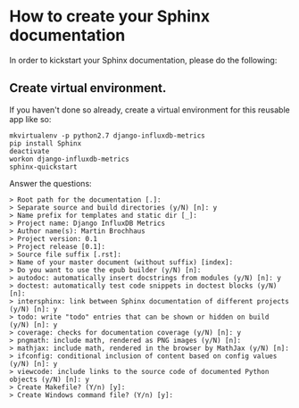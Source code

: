 # How to create your Sphinx documentation

In order to kickstart your Sphinx documentation, please do the following:

## Create virtual environment.

If you haven't done so already, create a virtual environment for this reusable
app like so:

    mkvirtualenv -p python2.7 django-influxdb-metrics
    pip install Sphinx
    deactivate
    workon django-influxdb-metrics
    sphinx-quickstart

Answer the questions:

    > Root path for the documentation [.]:
    > Separate source and build directories (y/N) [n]: y
    > Name prefix for templates and static dir [_]:
    > Project name: Django InfluxDB Metrics
    > Author name(s): Martin Brochhaus
    > Project version: 0.1
    > Project release [0.1]:
    > Source file suffix [.rst]:
    > Name of your master document (without suffix) [index]:
    > Do you want to use the epub builder (y/N) [n]:
    > autodoc: automatically insert docstrings from modules (y/N) [n]: y
    > doctest: automatically test code snippets in doctest blocks (y/N) [n]:
    > intersphinx: link between Sphinx documentation of different projects (y/N) [n]: y
    > todo: write "todo" entries that can be shown or hidden on build (y/N) [n]: y
    > coverage: checks for documentation coverage (y/N) [n]: y
    > pngmath: include math, rendered as PNG images (y/N) [n]:
    > mathjax: include math, rendered in the browser by MathJax (y/N) [n]:
    > ifconfig: conditional inclusion of content based on config values (y/N) [n]: y
    > viewcode: include links to the source code of documented Python objects (y/N) [n]: y
    > Create Makefile? (Y/n) [y]:
    > Create Windows command file? (Y/n) [y]:
